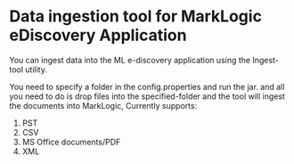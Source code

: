 Data ingestion tool for MarkLogic eDiscovery Application
=========================================================


You can ingest data into the ML e-discovery application using the Ingest-tool utility.

You need to specify a folder in the config.properties and run the jar. and all you need to do is drop files into the specified-folder and the tool will ingest the documents into MarkLogic,
  Currently supports:
  1. PST
  2. CSV
  3. MS Office documents/PDF
  4. XML
                        
